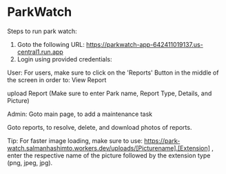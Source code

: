 # ParkWatch

Steps to run park watch:

1. Goto the following URL: https://parkwatch-app-642411019137.us-central1.run.app
2. Login using provided credentials:

User: 
For users, make sure to click on the 'Reports' Button in the middle of the screen in order to:
View Report

upload Report (Make sure to enter Park name, Report Type, Details, and Picture)

Admin:
Goto main page, to add a maintenance task

Goto reports, to resolve, delete, and download photos of reports.


Tip: For faster image loading, make sure to use: https://park-watch.salmanhashimto.workers.dev/uploads/[Picturename].[Extension] , enter the respective name of the picture followed by the extension type (png, jpeg, jpg).
